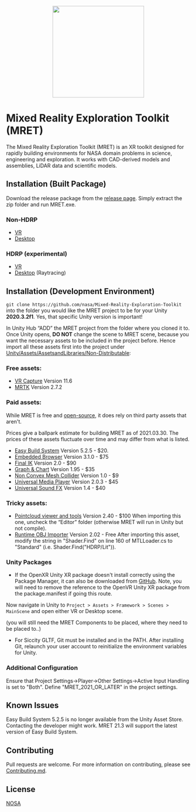 <p align="center"><img src=https://github.com/nasa/Mixed-Reality-Exploration-Toolkit/blob/master/Unity/Assets/Media/Images/MRET-Banner.png width=250></p>

# Mixed Reality Exploration Toolkit (MRET)

The Mixed Reality Exploration Toolkit (MRET) is an XR toolkit designed for rapidly building environments for NASA domain problems in science, engineering and exploration. It works with CAD-derived models and assemblies, LiDAR data and scientific models.

## Installation (Built Package)

Download the release package from the [release page](https://github.com/nasa/Mixed-Reality-Exploration-Toolkit/releases/tag/v21.1.0). Simply extract the zip folder and run MRET.exe.

### Non-HDRP
* [VR](https://github.com/nasa/Mixed-Reality-Exploration-Toolkit/releases/download/v21.1.0/MRET21.1VR.zip)
* [Desktop](https://github.com/nasa/Mixed-Reality-Exploration-Toolkit/releases/download/v21.1.0/MRET21.1Desktop.zip)

### HDRP (experimental)
* [VR](https://github.com/nasa/Mixed-Reality-Exploration-Toolkit/releases/download/v21.1.0/MRET21.1HDRPVR.zip)
* [Desktop](https://github.com/nasa/Mixed-Reality-Exploration-Toolkit/releases/download/v21.1.0/MRET21.1HDRPDesktop.zip) (Raytracing)

## Installation (Development Environment)

`git clone https://github.com/nasa/Mixed-Reality-Exploration-Toolkit` into the folder you would like the MRET project to be for your Unity **2020.3.2f1**. Yes, that specific Unity version is important!

In Unity Hub “ADD” the MRET project from the folder where you cloned it to.
Once Unity opens, **DO NOT** change the scene to MRET scene, because you want the necessary assets to be included in the project before. 
Hence import all these assets first into the project under [Unity/Assets/AssetsandLibraries/Non-Distributable](https://github.com/nasa/Mixed-Reality-Exploration-Toolkit/tree/master/Unity/Assets/AssetsandLibraries/Non-Distributable):

### Free assets:

* [VR Capture](https://assetstore.unity.com/packages/tools/video/vr-capture-75654) Version 11.6
* [MRTK](https://github.com/microsoft/MixedRealityToolkit-Unity/releases/download/v2.7.2/Microsoft.MixedReality.Toolkit.Unity.Foundation.2.7.2.unitypackage) Version 2.7.2

### Paid assets:

While MRET is free and [open-source](https://opensource.gsfc.nasa.gov/documents/NASA_Open_Source_Agreement_1.3.pdf), it does rely on third party assets that aren't.

Prices give a ballpark estimate for building MRET as of 2021.03.30. The prices of these assets fluctuate over time and may differ from what is listed.

* [Easy Build System](https://assetstore.unity.com/packages/templates/systems/easy-build-system-v5-2-5-45394) Version 5.2.5 - $20.
* [Embedded Browser](https://assetstore.unity.com/packages/tools/gui/embedded-browser-55459) Version 3.1.0 - $75
* [Final IK](https://assetstore.unity.com/packages/tools/animation/final-ik-14290) Version 2.0 - $90
* [Graph & Chart](https://assetstore.unity.com/packages/tools/gui/graph-and-chart-78488) Version 1.95 - $35
* [Non Convex Mesh Collider](https://assetstore.unity.com/packages/tools/physics/non-convex-mesh-collider-84867) Version 1.0 - $9
* [Universal Media Player](https://assetstore.unity.com/packages/tools/video/ump-win-mac-linux-webgl-49625) Version 2.0.3 - $45
* [Universal Sound FX](https://assetstore.unity.com/packages/audio/sound-fx/universal-sound-fx-17256) Version 1.4 - $40 

### Tricky assets:

* [Pointcloud viewer and tools](https://assetstore.unity.com/packages/tools/utilities/point-cloud-viewer-and-tools-16019) Version 2.40 - $100 When importing this one, uncheck the “Editor” folder (otherwise MRET will run in Unity but not compile).
* [Runtime OBJ Importer](https://assetstore.unity.com/packages/tools/modeling/runtime-obj-importer-49547) Version 2.02 - Free
After importing this asset, modify the string in "Shader.Find" on line 160 of MTLLoader.cs to "Standard" (i.e. Shader.Find("HDRP/Lit")).

### Unity Packages
* If the OpenXR Unity XR package doesn't install correctly using the Package Manager, it can also be downloaded from [GitHub](https://github.com/ValveSoftware/unity-xr-plugin). Note, you will need to remove the reference to the OpenVR Unity XR package from the package.manifest if going this route.

Now navigate in Unity to `Project > Assets > Framework > Scenes > MainScene` and open either VR or Desktop scene.

(you will still need the MRET Components to be placed, where they need to be placed to..)

* For Siccity GLTF, Git must be installed and in the PATH. After installing Git, relaunch your user account to reinitialize the environment variables for Unity.

### Additional Configuration
Ensure that Project Settings->Player->Other Settings->Active Input Handling is set to "Both". Define "MRET_2021_OR_LATER" in the project settings.

## Known Issues
Easy Build System 5.2.5 is no longer available from the Unity Asset Store. Contacting the developer might work. MRET 21.3 will support the latest version of Easy Build System.

## Contributing

Pull requests are welcome. For more information on contributing, please see [Contributing.md](https://github.com/nasa/Mixed-Reality-Exploration-Toolkit/blob/master/CONTRIBUTING.md).

## License

[NOSA](https://opensource.gsfc.nasa.gov/documents/NASA_Open_Source_Agreement_1.3.pdf)

